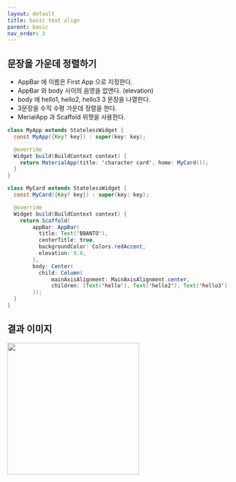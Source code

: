 ```yaml
---
layout: default
title: basic text align
parent: basic
nav_order: 3
---
```


## 문장을 가운데 정렬하기
- AppBar 에 이름은 First App 으로 지정한다.
- AppBar 와 body 사이의 음영을 없앤다. (elevation)
- body 에 hello1, hello2, hello3 3 문장을 나열한다.
- 3문장을 수직 수평 가운데 정렬을 한다.
- MerialApp 과 Scaffold 위젯을 사용한다.
 
```java
class MyApp extends StatelessWidget {
  const MyApp({Key? key}) : super(key: key);

  @override
  Widget build(BuildContext context) {
    return MaterialApp(title: 'character card', home: MyCard());
  }
}

class MyCard extends StatelessWidget {
  const MyCard({Key? key}) : super(key: key);

  @override
  Widget build(BuildContext context) {
    return Scaffold(
        appBar: AppBar(
          title: Text('BBANTO'),
          centerTitle: true,
          backgroundColor: Colors.redAccent,
          elevation: 0.0,
        ),
        body: Center(
          child: Column(
              mainAxisAlignment: MainAxisAlignment.center,
              children: [Text('hello'), Text('hello2'), Text('hello3')]),
        ));
  }
}

```
## 결과 이미지

<img src = "https://user-images.githubusercontent.com/71206860/189519369-0f69b3d1-af6c-4d64-a533-a595479b76fc.png" width="300"/>

